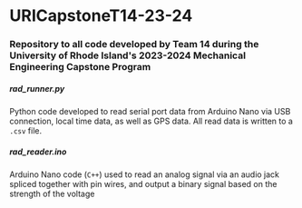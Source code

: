# URICapstoneT14-23-24
### Repository to  all code developed by Team 14 during the University of Rhode Island's 2023-2024 Mechanical Engineering Capstone Program

##### rad_runner.py
Python code developed to read serial port data from Arduino Nano via USB connection, local time data, as well as GPS data. All read data is written to a `.csv` file.

##### rad_reader.ino
Arduino Nano code (`C++`) used to read an analog signal via an audio jack spliced together with pin wires, and output a binary signal based on the strength of the voltage
